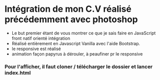 # Intégration de mon C.V réalisé précédemment avec photoshop

* Le but premier étant de vous montrer ce que je sais faire en JavaScript front natif orienté intégration
* Réalisé entièrement en Javascript Vanilla avec l'aide Bootstrap. 
* le responsive est réalisé 
* animation façon papyrus à dérouler, à peaufiner pr le responsive 

### Pour l'afficher, il faut cloner / télécharger le dossier et lancer index.html